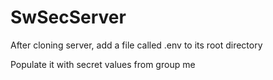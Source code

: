 # SwSecServer

After cloning server, add a file called .env to its root directory

Populate it with secret values from group me

